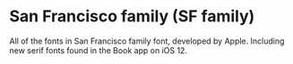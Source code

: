 # San Francisco family (SF family)
All of the fonts in San Francisco family font, developed by Apple. Including new serif fonts found in the Book app on iOS 12.
